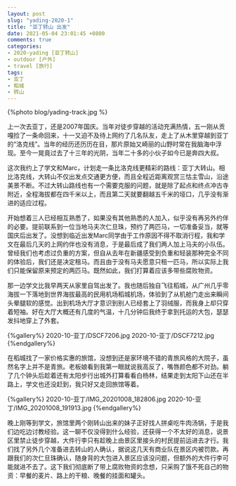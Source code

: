 ```yaml
---
layout: post
slug: "yading-2020-1"
title: "亚丁转山 出发"
date: 2021-05-04 23:01:45 +0800
comments: true
categories:
- 2020-yading [亚丁转山]
- outdoor [户外]
- travel [旅行]
tags:
- 亚丁
- 稻城
- 转山
---
```


{%photo blog/yading-track.jpg %}

上一次去亚丁，还是2007年国庆。当年对徒步穿越的活动充满热情，五一刚从贡嘎捡了一条命回来，十一又迫不及待上网约了几名队友，走上了从木里穿越到亚丁的“洛克线”。当年的经历还历历在目，那片原始又崎丽的山野时常在我脑海中浮现。至今一晃竟过去了十三年的光阴，当年二十多的小伙子如今已是奔四大叔。

这次我约上了学文和Marc，计划走一条比洛克线更精彩的路线：亚丁大转山。相比洛克线，大转山不仅出发点交通更方便，而且全程近距离观赏三怙主雪山，沿途美景不断。不过大转山路线也有一个需要克服的问题，就是除了起点和终点冲古寺附近，全程海拔都在四千米以上，而且第二天就要翻越五千米的垭口，几乎没有渐进的适应过程。

<!--more-->

开始想着三人已经相互熟悉了，如果没有其他熟悉的人加入，似乎没有再另外约伴的必要。提前联系到一位当地马夫次仁旦珠，预约了两匹马，一切准备妥当，就等国庆后出发了。没想到临近出发Marc同学由于工作原因不得不取消行程，我和学文在最后几天的上网约伴也没有消息，于是最后成了我们两人加上马夫的小队伍。曾经我们也考虑过负重的方案，但自从去年在新疆感受到负重和轻装那种完全不同的体验后，我们还是决定租马。而且由于没有马夫愿意只租一匹马，所以实际上我们只能保留原来预定的两匹马。既然如此，我们打算着应该多带些腐败物资。

那一边学文比我早两天从家里自驾出发了。我也随后独自飞往稻城，从广州几乎零海拔一下落地到世界海拔最高的民用机场稻城机场，体验到了从机舱门走出来瞬间头晕腿软的感觉。出到机场大厅才意识到别人已经套上了羽绒服，而我身上却只穿着短袖。好在大厅大概还有几度的气温，十几分钟后我终于拿到托运的大包，瑟瑟发抖地穿上了外套。

{%gallery%}
2020-10-亚丁/DSCF7206.jpg
2020-10-亚丁/DSCF7212.jpg
{%endgallery%}

在稻城找了一家价格实惠的旅馆，没想到还是家环境不错的青旅风格的大院子，虽然名字上并不是青旅。老板娘看到我第一眼就说我高反了，嘴唇颜色都不对劲。躺了几个钟头后趁着还有太阳步行出城外打算看看白杨林，结果走到太阳下山还在半路上，学文也还没赶到，我只好又走回旅馆等着。

{%gallery%}
2020-10-亚丁/IMG_20201008_182806.jpg
2020-10-亚丁/IMG_20201008_191913.jpg
{%endgallery%}

晚上刚等到学文，旅馆里两个刚转山出来的妹子正好找人拼桌吃牛肉汤锅，于是我们边吃边讨教经验。这一聊不仅没得到什么经验，还获得一个不太好的消息，说景区里禁止徒步穿越，大件行李只有趁晚上由景区里接头的村民提前运进去才行。我们找了另外几个准备进去转山的人确认，据说这几天有商业队在景区内被罚款。再跟我们的次仁旦珠确认，随身背的大包进入景区应该没问题，但额外的大件行李可能就进不去了。这下我们彻底断了带上腐败物资的念想，只采购了饿不死自己的物资：早餐的麦片、路上的干粮、晚餐的挂面和罐头。
